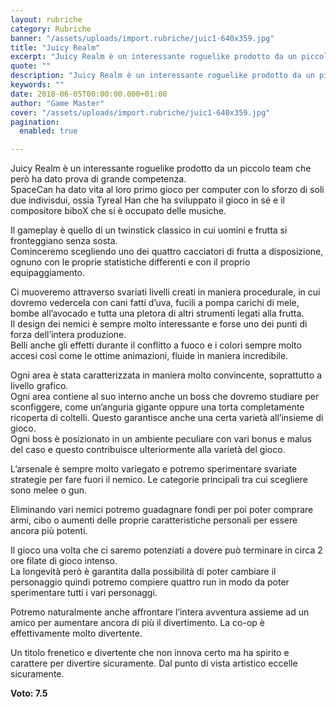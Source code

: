 ```yaml
---
layout: rubriche
category: Rubriche
banner: "/assets/uploads/import.rubriche/juic1-640x359.jpg"
title: "Juicy Realm"
excerpt: "Juicy Realm è un interessante roguelike prodotto da un piccolo team che però ha dato prova di grande competenza. SpaceCan ha dato vita al loro primo gioco per computer con lo sforzo di soli due indivisdui, ossia Tyreal Han che ha sviluppato il gioco in sé e il compositore biboX che si è occupato delle [&hellip"
quote: ""
description: "Juicy Realm è un interessante roguelike prodotto da un piccolo team che però ha dato prova di grande competenza. SpaceCan ha dato vita al loro primo gioco per computer con lo sforzo di soli due indivisdui, ossia Tyreal Han che ha sviluppato il gioco in sé e il compositore biboX che si è occupato delle [&hellip"
keywords: ""
date: 2018-06-05T00:00:00.000+01:00
author: "Game Master"
cover: "/assets/uploads/import.rubriche/juic1-640x359.jpg"
pagination:
  enabled: true

---
```


Juicy Realm è un interessante roguelike prodotto da un piccolo team che però ha dato prova di grande competenza.  
SpaceCan ha dato vita al loro primo gioco per computer con lo sforzo di soli due indivisdui, ossia Tyreal Han che ha sviluppato il gioco in sé e il compositore biboX che si è occupato delle musiche.

Il gameplay è quello di un twinstick classico in cui uomini e frutta si fronteggiano senza sosta.  
Cominceremo scegliendo uno dei quattro cacciatori di frutta a disposizione, ognuno con le proprie statistiche differenti e con il proprio equipaggiamento.

Ci muoveremo attraverso svariati livelli creati in maniera procedurale, in cui dovremo vedercela con cani fatti d’uva, fucili a pompa carichi di mele, bombe all’avocado e tutta una pletora di altri strumenti legati alla frutta.  
Il design dei nemici è sempre molto interessante e forse uno dei punti di forza dell’intera produzione.  
Belli anche gli effetti durante il conflitto a fuoco e i colori sempre molto accesi così come le ottime animazioni, fluide in maniera incredibile.

Ogni area è stata caratterizzata in maniera molto convincente, soprattutto a livello grafico.  
Ogni area contiene al suo interno anche un boss che dovremo studiare per sconfiggere, come un’anguria gigante oppure una torta completamente ricoperta di coltelli. Questo garantisce anche una certa varietà all’insieme di gioco.  
Ogni boss è posizionato in un ambiente peculiare con vari bonus e malus del caso e questo contribuisce ulteriormente alla varietà del gioco.

L’arsenale è sempre molto variegato e potremo sperimentare svariate strategie per fare fuori il nemico. Le categorie principali tra cui scegliere sono melee o gun.

Eliminando vari nemici potremo guadagnare fondi per poi poter comprare armi, cibo o aumenti delle proprie caratteristiche personali per essere ancora più potenti.

Il gioco una volta che ci saremo potenziati a dovere può terminare in circa 2 ore filate di gioco intenso.  
La longevità però è garantita dalla possibilità di poter cambiare il personaggio quindi potremo compiere quattro run in modo da poter sperimentare tutti i vari personaggi.

Potremo naturalmente anche affrontare l’intera avventura assieme ad un amico per aumentare ancora di più il divertimento. La co-op è effettivamente molto divertente.

Un titolo frenetico e divertente che non innova certo ma ha spirito e carattere per divertire sicuramente. Dal punto di vista artistico eccelle sicuramente.

**Voto: 7.5**